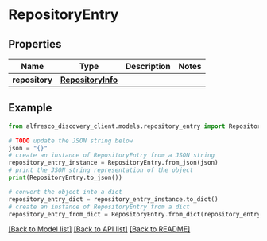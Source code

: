 # RepositoryEntry


## Properties

Name | Type | Description | Notes
------------ | ------------- | ------------- | -------------
**repository** | [**RepositoryInfo**](RepositoryInfo.md) |  | 

## Example

```python
from alfresco_discovery_client.models.repository_entry import RepositoryEntry

# TODO update the JSON string below
json = "{}"
# create an instance of RepositoryEntry from a JSON string
repository_entry_instance = RepositoryEntry.from_json(json)
# print the JSON string representation of the object
print(RepositoryEntry.to_json())

# convert the object into a dict
repository_entry_dict = repository_entry_instance.to_dict()
# create an instance of RepositoryEntry from a dict
repository_entry_from_dict = RepositoryEntry.from_dict(repository_entry_dict)
```
[[Back to Model list]](../README.md#documentation-for-models) [[Back to API list]](../README.md#documentation-for-api-endpoints) [[Back to README]](../README.md)



